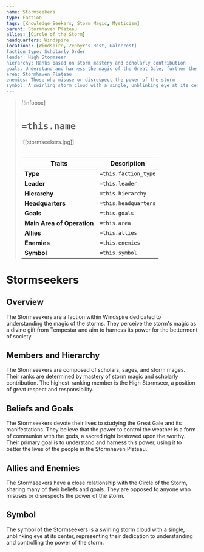```yaml
---
name: Stormseekers
type: Faction
tags: [Knowledge Seekers, Storm Magic, Mysticism]
parent: Stormhaven Plateau
allies: [Circle of the Storm]
headquarters: Windspire
locations: [Windspire, Zephyr's Rest, Galecrest]
faction_type: Scholarly Order
leader: High Stormseer
hierarchy: Ranks based on storm mastery and scholarly contribution
goals: Understand and harness the magic of the Great Gale, further the betterment of society
area: Stormhaven Plateau
enemies: Those who misuse or disrespect the power of the storm
symbol: A swirling storm cloud with a single, unblinking eye at its center
---
```


> [!infobox]
> # `=this.name`
> ![[stormseekers.jpg]]
> ######
> | Traits         | Description                                                                                                                           |
> | -------------- | ------------------------------------------------------------------------------------------------------------------------------------- |
> | **Type** | `=this.faction_type` |
> | **Leader** | `=this.leader` |
> | **Hierarchy** | `=this.hierarchy` |
> | **Headquarters** | `=this.headquarters` |
> | **Goals** | `=this.goals` |
> | **Main Area of Operation** | `=this.area` |
> | **Allies** | `=this.allies` |
> | **Enemies** | `=this.enemies` |
> | **Symbol** | `=this.symbol` |


# Stormseekers

## Overview

The Stormseekers are a faction within Windspire dedicated to understanding the magic of the storms. They perceive the storm's magic as a divine gift from Tempestar and aim to harness its power for the betterment of society.

## Members and Hierarchy

The Stormseekers are composed of scholars, sages, and storm mages. Their ranks are determined by mastery of storm magic and scholarly contribution. The highest-ranking member is the High Stormseer, a position of great respect and responsibility.

## Beliefs and Goals

The Stormseekers devote their lives to studying the Great Gale and its manifestations. They believe that the power to control the weather is a form of communion with the gods, a sacred right bestowed upon the worthy. Their primary goal is to understand and harness this power, using it to better the lives of the people in the Stormhaven Plateau.

## Allies and Enemies

The Stormseekers have a close relationship with the Circle of the Storm, sharing many of their beliefs and goals. They are opposed to anyone who misuses or disrespects the power of the storm.

## Symbol

The symbol of the Stormseekers is a swirling storm cloud with a single, unblinking eye at its center, representing their dedication to understanding and controlling the power of the storm.
